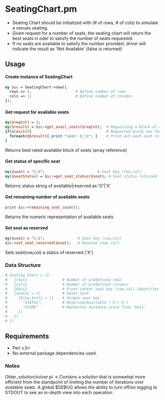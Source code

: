 # SeatingChart.pm
+ Seating Chart should be initialized with (# of rows, # of cols) to simulate a venues seating.
+ Given request for a number of seats, the seating chart will return the best seats in oder to satisfy the number of seats requested.
+ If no seats are available to satisfy the number provided, driver will indicate the result as 'Not Available' (false is returned)

## Usage
#### Create instance of SeatingChart
```perl
my $sc = SeatingChart->new({    
  rows => 3,                    # Define number of rows
  cols => 11                    # Define number of columns
});
```

#### Get request for available seats
```perl
my($reqCnt) = 4;
my($result) = $sc->get_avail_seats($reqCnt);  # Requesting a block of 4 seats
if($result){                                  # Requested block was found
  foreach(@$result){ print "seat: $_\n"; }    # Print out each seat in returned block
}
```
Returns best rated available block of seats (array reference)

#### Get status of specific seat
```perl
my($seat) = "2,6";                        # Seat key (row,col)
my($seatStatus) = $sc->get_seat_status($seat); # Seat status returned
```
Returns status string of available|reserved as 'O'|'X'

#### Get remaining number of available seats
```perl
print $sc->remaining_seat_count();
```
Returns the numeric representation of available seats

#### Set seat as reserved
```perl
my($seat) = "1,6";               # Seat key (row,col)
$sc->set_seat_reserved($seat);   # Reserve seat call
```
Sets seat(row,col) a status of reserved ('X')

### Data Structure
```perl
# Seating Chart = ({
#   {rows}                # Number of predefined rows
#   {cols}                # Number of predefined columns
#   {best}                # Front-center seat key (row,col) identifier
#   {seats} = ({          # Seats hash
#     {$row,$col} = ({    # Unique seat key
#       "STATUS",         # Reserved/Available ('O'|'X')
#       "SCORE"           # Manhattan distance score from 'best'
#     })
#   })
# })
```

## Requirements
+ Perl v.5+
+ No external package dependencies used.

### Notes
Older_solution/solver.pl -> Contains a solution that is somewhat more efficient from the standpoint of limiting the number of iterations over available seats. A global $DEBUG allows the ability to turn off/on logging to STDOUT to see an in-depth view into each operation. 
